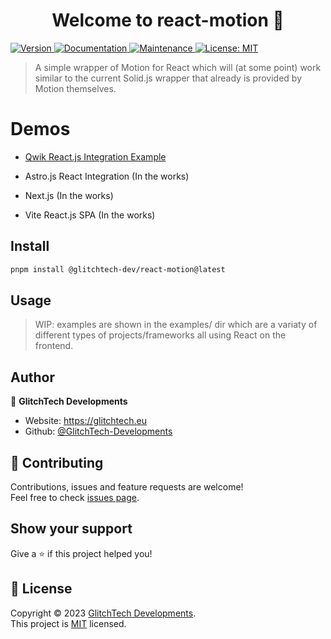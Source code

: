 <h1 align="center">Welcome to react-motion 👋</h1>
<p>
  <a href="https://www.npmjs.com/package/@glitchtech-dev/react-motion" target="_blank">
    <img alt="Version" src="https://img.shields.io/npm/v/@glitchtech-dev/react-motion.svg">
  </a>
  <a href="https://github.com/GlitchTech-Developments/react-motion#readme" target="_blank">
    <img alt="Documentation" src="https://img.shields.io/badge/documentation-yes-brightgreen.svg" />
  </a>
  <a href="https://github.com/GlitchTech-Developments/react-motion/graphs/commit-activity" target="_blank">
    <img alt="Maintenance" src="https://img.shields.io/badge/Maintained%3F-yes-green.svg" />
  </a>
  <a href="https://github.com/GlitchTech-Developments/react-motion/blob/master/LICENSE" target="_blank">
    <img alt="License: MIT" src="https://img.shields.io/github/license/GlitchTech-Developments/react-motion" />
  </a>
</p>

> A simple wrapper of Motion for React which will (at some point) work similar to the current Solid.js wrapper that already is provided by Motion themselves.

# Demos

-   <a href="react-motion-qwik-example.vercel.app">Qwik React.js Integration Example</a>

-   Astro.js React Integration (In the works)

-   Next.js (In the works)

-   Vite React.js SPA (In the works)

## Install

```sh
pnpm install @glitchtech-dev/react-motion@latest
```

## Usage

> WIP: examples are shown in the examples/ dir which are a variaty of different types of projects/frameworks all using React on the frontend.

## Author

👤 **GlitchTech Developments**

-   Website: https://glitchtech.eu
-   Github: [@GlitchTech-Developments](https://github.com/GlitchTech-Developments)

## 🤝 Contributing

Contributions, issues and feature requests are welcome!<br />Feel free to check [issues page](https://github.com/GlitchTech-Developments/react-motion/issues).

## Show your support

Give a ⭐️ if this project helped you!

## 📝 License

Copyright © 2023 [GlitchTech Developments](https://github.com/GlitchTech-Developments).<br />
This project is [MIT](https://github.com/GlitchTech-Developments/react-motion/blob/master/LICENSE) licensed.
